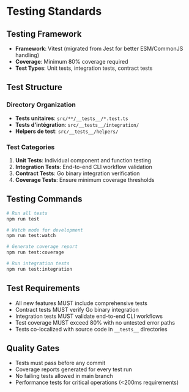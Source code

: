 # Testing Standards

## Testing Framework

- **Framework**: Vitest (migrated from Jest for better ESM/CommonJS handling)
- **Coverage**: Minimum 80% coverage required
- **Test Types**: Unit tests, integration tests, contract tests

## Test Structure

### Directory Organization
- **Tests unitaires**: `src/**/__tests__/*.test.ts`
- **Tests d'intégration**: `src/__tests__/integration/`
- **Helpers de test**: `src/__tests__/helpers/`

### Test Categories

1. **Unit Tests**: Individual component and function testing
2. **Integration Tests**: End-to-end CLI workflow validation
3. **Contract Tests**: Go binary integration verification
4. **Coverage Tests**: Ensure minimum coverage thresholds

## Testing Commands

```bash
# Run all tests
npm run test

# Watch mode for development
npm run test:watch

# Generate coverage report
npm run test:coverage

# Run integration tests
npm run test:integration
```

## Test Requirements

- All new features MUST include comprehensive tests
- Contract tests MUST verify Go binary integration
- Integration tests MUST validate end-to-end CLI workflows
- Test coverage MUST exceed 80% with no untested error paths
- Tests co-localized with source code in `__tests__` directories

## Quality Gates

- Tests must pass before any commit
- Coverage reports generated for every test run
- No failing tests allowed in main branch
- Performance tests for critical operations (<200ms requirements)